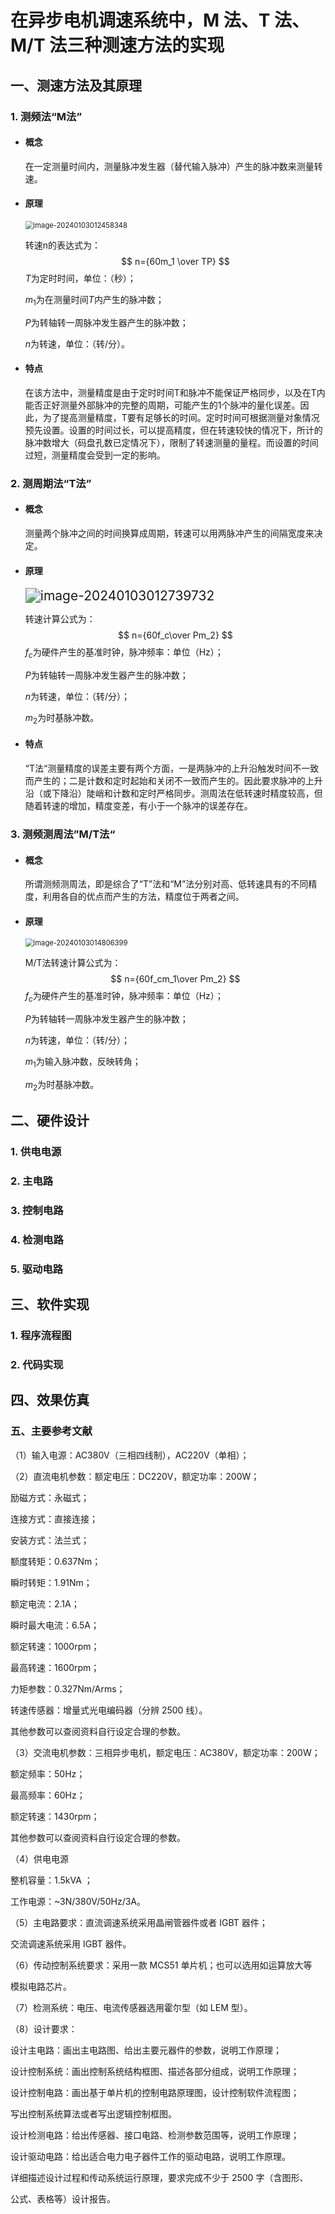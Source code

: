# 在异步电机调速系统中，M 法、T 法、M/T 法三种测速方法的实现

## 一、测速方法及其原理

### 1. 测频法“M法”

- #### 概念

  在一定测量时间内，测量脉冲发生器（替代输入脉冲）产生的脉冲数来测量转速。

- #### 原理

  <img src="./%E5%9C%A8%E5%BC%82%E6%AD%A5%E7%94%B5%E6%9C%BA%E8%B0%83%E9%80%9F%E7%B3%BB%E7%BB%9F%E4%B8%AD%EF%BC%8CM%20%E6%B3%95%E3%80%81T%20%E6%B3%95%E3%80%81MT%20%E6%B3%95%E4%B8%89%E7%A7%8D%E6%B5%8B%E9%80%9F%E6%96%B9%E6%B3%95%E7%9A%84%E5%AE%9E%E7%8E%B0.assets/image-20240103012458348-1704216310084-1.png" alt="image-20240103012458348" style="zoom:80%;" />

  转速n的表达式为：
  $$
  n={60m_1 \over TP}
  $$
  $T$为定时时间，单位：（秒）；

  $m_1$为在测量时间$T$内产生的脉冲数；

  $P$为转轴转一周脉冲发生器产生的脉冲数；

  $n$为转速，单位：（转/分）。

- #### 特点

  在该方法中，测量精度是由于定时时间T和脉冲不能保证严格同步，以及在T内能否正好测量外部脉冲的完整的周期，可能产生的1个脉冲的量化误差。因此，为了提高测量精度，T要有足够长的时间。定时时间可根据测量对象情况预先设置。设置的时间过长，可以提高精度，但在转速较快的情况下，所计的脉冲数增大（码盘孔数已定情况下），限制了转速测量的量程。而设置的时间过短，测量精度会受到一定的影响。

### 2. 测周期法“T法”

- #### 概念

  测量两个脉冲之间的时间换算成周期，转速可以用两脉冲产生的间隔宽度来决定。

- #### 原理

  <img src="./%E5%9C%A8%E5%BC%82%E6%AD%A5%E7%94%B5%E6%9C%BA%E8%B0%83%E9%80%9F%E7%B3%BB%E7%BB%9F%E4%B8%AD%EF%BC%8CM%20%E6%B3%95%E3%80%81T%20%E6%B3%95%E3%80%81MT%20%E6%B3%95%E4%B8%89%E7%A7%8D%E6%B5%8B%E9%80%9F%E6%96%B9%E6%B3%95%E7%9A%84%E5%AE%9E%E7%8E%B0.assets/image-20240103012739732-1704216467384-8.png" alt="image-20240103012739732" style="zoom:150%;" />

  转速计算公式为：
  $$
  n={60f_c\over Pm_2}
  $$
  $f_c$为硬件产生的基准时钟，脉冲频率：单位（Hz）；

  $P$为转轴转一周脉冲发生器产生的脉冲数；

  $n$为转速，单位：（转/分）；

  $m_2$为时基脉冲数。

- #### 特点

  “T法“测量精度的误差主要有两个方面，一是两脉冲的上升沿触发时间不一致而产生的；二是计数和定时起始和关闭不一致而产生的。因此要求脉冲的上升沿（或下降沿）陡峭和计数和定时严格同步。测周法在低转速时精度较高，但随着转速的增加，精度变差，有小于一个脉冲的误差存在。

### 3. 测频测周法”M/T法“

- #### 概念

  所谓测频测周法，即是综合了“T”法和“M”法分别对高、低转速具有的不同精度，利用各自的优点而产生的方法，精度位于两者之间。

- #### 原理

  <img src="./%E5%9C%A8%E5%BC%82%E6%AD%A5%E7%94%B5%E6%9C%BA%E8%B0%83%E9%80%9F%E7%B3%BB%E7%BB%9F%E4%B8%AD%EF%BC%8CM%20%E6%B3%95%E3%80%81T%20%E6%B3%95%E3%80%81MT%20%E6%B3%95%E4%B8%89%E7%A7%8D%E6%B5%8B%E9%80%9F%E6%96%B9%E6%B3%95%E7%9A%84%E5%AE%9E%E7%8E%B0.assets/image-20240103014806399-1704217697957-10.png" alt="image-20240103014806399" style="zoom:80%;" />

  M/T法转速计算公式为：
  $$
  n={60f_cm_1\over Pm_2}
  $$
  $f_c$为硬件产生的基准时钟，脉冲频率：单位（Hz）；

  $P$为转轴转一周脉冲发生器产生的脉冲数；

  $n$为转速，单位：（转/分）；

  $m_1$为输入脉冲数，反映转角；

  $m_2$为时基脉冲数。

## 二、硬件设计

### 1. 供电电源

### 2. 主电路

### 3. 控制电路

### 4. 检测电路

### 5. 驱动电路

## 三、软件实现

### 1. 程序流程图

### 2. 代码实现

## 四、效果仿真

### 五、主要参考文献



（1）输入电源：AC380V（三相四线制），AC220V（单相）；

（2）直流电机参数：额定电压：DC220V，额定功率：200W；

励磁方式：永磁式；

连接方式：直接连接；

安装方式：法兰式；

额度转矩：0.637Nm；

瞬时转矩：1.91Nm；

额定电流：2.1A；

瞬时最大电流：6.5A；

额定转速：1000rpm；

最高转速：1600rpm；

力矩参数：0.327Nm/Arms；

转速传感器：增量式光电编码器（分辨 2500 线）。

其他参数可以查阅资料自行设定合理的参数。

（3）交流电机参数：三相异步电机，额定电压：AC380V，额定功率：200W；

额定频率：50Hz；

最高频率：60Hz；

额定转速：1430rpm；

其他参数可以查阅资料自行设定合理的参数。

（4）供电电源

整机容量：1.5kVA ；

工作电源：~3N/380V/50Hz/3A。

（5）主电路要求：直流调速系统采用晶闸管器件或者 IGBT 器件；

交流调速系统采用 IGBT 器件。

（6）传动控制系统要求：采用一款 MCS51 单片机；也可以选用如运算放大等

模拟电路芯片。

（7）检测系统：电压、电流传感器选用霍尔型（如 LEM 型）。

（8）设计要求：

设计主电路：画出主电路图、给出主要元器件的参数，说明工作原理；

设计控制系统：画出控制系统结构框图、描述各部分组成，说明工作原理；

设计控制电路：画出基于单片机的控制电路原理图，设计控制软件流程图；

写出控制系统算法或者写出逻辑控制框图。

设计检测电路：给出传感器、接口电路、检测参数范围等，说明工作原理；

设计驱动电路：给出适合电力电子器件工作的驱动电路，说明工作原理。

详细描述设计过程和传动系统运行原理，要求完成不少于 2500 字（含图形、

公式、表格等）设计报告。